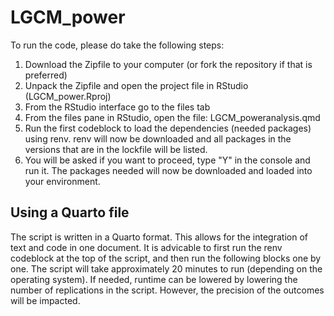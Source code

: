 # LGCM_power

To run the code, please do take the following steps:
1. Download the Zipfile to your computer (or fork the repository if that is preferred)
2. Unpack the Zipfile and open the project file in RStudio (LGCM_power.Rproj)
3. From the RStudio interface go to the files tab
4. From the files pane in RStudio, open the file: LGCM_poweranalysis.qmd
5. Run the first codeblock to load the dependencies (needed packages) using renv.
  renv will now be downloaded and all packages in the versions that are in the lockfile will be listed.
6. You will be asked if you want to proceed, type "Y" in the console and run it.
   The packages needed will now be downloaded and loaded into your environment.

## Using a Quarto file
The script is written in a Quarto format. This allows for the integration of text and code in one document. It is advicable to first run the renv codeblock at the top of the script, and then run the following blocks one by one. The script will take approximately 20 minutes to run (depending on the operating system). If needed, runtime can be lowered by lowering the number of replications in the script. However, the precision of the outcomes will be impacted.
